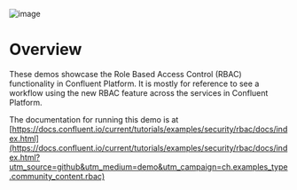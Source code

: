 ![image](../../images/confluent-logo-300-2.png)
  
# Overview

These demos showcase the Role Based Access Control (RBAC) functionality in Confluent Platform. It is mostly for reference to see a workflow using the new RBAC feature across the services in Confluent Platform.

The documentation for running this demo is at [https://docs.confluent.io/current/tutorials/examples/security/rbac/docs/index.html](https://docs.confluent.io/current/tutorials/examples/security/rbac/docs/index.html?utm_source=github&utm_medium=demo&utm_campaign=ch.examples_type.community_content.rbac)


